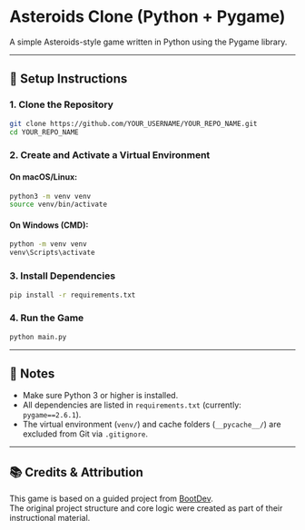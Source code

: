 # Asteroids Clone (Python + Pygame)

A simple Asteroids-style game written in Python using the Pygame library.

---

## 🚀 Setup Instructions

### 1. Clone the Repository

```bash
git clone https://github.com/YOUR_USERNAME/YOUR_REPO_NAME.git
cd YOUR_REPO_NAME
```

### 2. Create and Activate a Virtual Environment

#### On macOS/Linux:
```bash
python3 -m venv venv
source venv/bin/activate
```

#### On Windows (CMD):
```cmd
python -m venv venv
venv\Scripts\activate
```

### 3. Install Dependencies

```bash
pip install -r requirements.txt
```

### 4. Run the Game

```bash
python main.py
```

---

## 📝 Notes

- Make sure Python 3 or higher is installed.
- All dependencies are listed in `requirements.txt` (currently: `pygame==2.6.1`).
- The virtual environment (`venv/`) and cache folders (`__pycache__/`) are excluded from Git via `.gitignore`.

---

## 📚 Credits & Attribution

This game is based on a guided project from [BootDev](https://www.boot.dev/).  
The original project structure and core logic were created as part of their instructional material.
